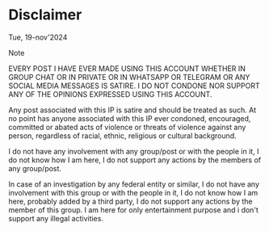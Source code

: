 # Disclaimer
Tue, 19-nov'2024

Note

EVERY POST I HAVE EVER MADE USING THIS ACCOUNT WHETHER IN GROUP CHAT 
OR IN PRIVATE OR IN WHATSAPP OR TELEGRAM OR ANY SOCIAL MEDIA MESSAGES IS SATIRE. 
I DO NOT CONDONE NOR SUPPORT ANY OF THE OPINIONS EXPRESSED USING THIS ACCOUNT.

Any post associated with this IP is satire and should be treated 
as such. At no point has anyone associated with this IP ever condoned, 
encouraged, committed or abated acts of violence or threats of violence 
against any person, regardless of racial, ethnic, religious or cultural background.

I do not have any involvement with any group/post or with the people in it, 
I do not know how I am here, I do not support any actions by the members of any group/post.

In case of an investigation by any federal entity or similar, I do not have any involvement with this group or with the people in it, I do not know how I am here, probably added by a third party, I do not support any actions by the member of this group.
I am here for only entertainment purpose and i don't support any illegal activities.
